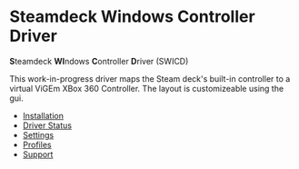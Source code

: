 # Steamdeck Windows Controller Driver
**S**teamdeck **WI**ndows **C**ontroller **D**river (SWICD)

This work-in-progress driver maps the Steam deck's built-in controller to a virtual ViGEm XBox 360 Controller. The layout is customizeable using the gui.

- [Installation](https://github.com/mKenfenheuer/steam-deck-windows-usermode-driver/wiki/Installation)
- [Driver Status](https://github.com/mKenfenheuer/steam-deck-windows-usermode-driver/wiki/Driver_Status)
- [Settings](https://github.com/mKenfenheuer/steam-deck-windows-usermode-driver/wiki/Settings)
- [Profiles](https://github.com/mKenfenheuer/steam-deck-windows-usermode-driver/wiki/Profiles)
- [Support](https://github.com/mKenfenheuer/steam-deck-windows-usermode-driver/wiki/Support)